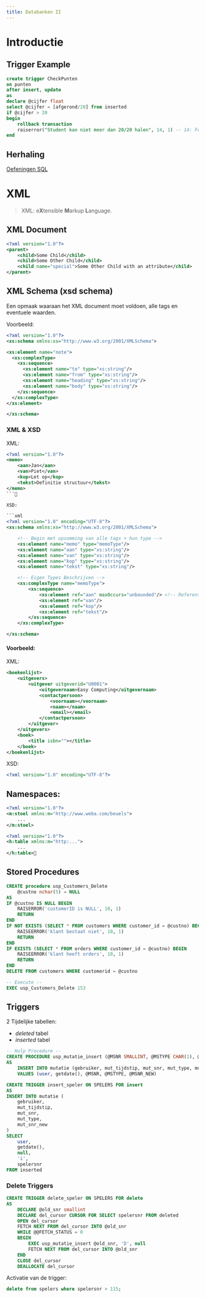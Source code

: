 ```yaml
---
title: Databanken II
---
```


# Introductie

## Trigger Example

```sql
create trigger CheckPunten
on punten
after insert, update
as
declare @cijfer float
select @cijfer = [afgerond/20] from inserted
if @cijfer > 20
begin
    rollback transaction
    raiserror("Student kan niet meer dan 20/20 halen", 14, 1) -- 14: Fout Level
end
```

## Herhaling

[Oefeningen SQL](/2de-jaar/semester-II/Databanken/Oefeningen_SQL.md)

# XML

> XML: e**X**tensible **M**arkup **L**anguage. <!--**-->

## XML Document

```xml
<?xml version="1.0"?>
<parent>
    <child>Some Child</child>
    <child>Some Other Child</child>
    <child name="special">Some Other Child with an attribute</child>
</parent>
```

## XML Schema (xsd schema)

Een opmaak waaraan het XML document moet voldoen, alle tags en eventuele waarden.

Voorbeeld:

```xml
<?xml version="1.0"?>
<xs:schema xmlns:xs="http://www.w3.org/2001/XMLSchema">

<xs:element name="note">
  <xs:complexType>
    <xs:sequence>
      <xs:element name="to" type="xs:string"/>
      <xs:element name="from" type="xs:string"/>
      <xs:element name="heading" type="xs:string"/>
      <xs:element name="body" type="xs:string"/>
    </xs:sequence>
  </xs:complexType>
</xs:element>

</xs:schema>
```

### XML & XSD

XML:

```xml
<?xml version="1.0"?>
<memo>
    <aan>Jan</aan>
    <van>Piet</van>
    <kop>Let op</kop>
    <tekst>Definitie structuur</tekst>
</memo>
```

XSD:

```xml
<?xml version="1.0" encoding="UTF-8"?>
<xs:schema xmlns:xs="http://www.w3.org/2001/XMLSchema">

    <!-- Begin met opsomming van alle tags + hun type -->
    <xs:element name="memo" type="memoType"/>
    <xs:element name="aan" type="xs:string"/>
    <xs:element name="van" type="xs:string"/>
    <xs:element name="kop" type="xs:string"/>
    <xs:element name="tekst" type="xs:string"/>

    <!-- Eigen Types Beschrijven -->
    <xs:complexType name="memoType">
        <xs:sequence>
            <xs:element ref="aan" maxOccurs="unbounded"/> <!-- Referentie naar de opsomming hier boven -->
            <xs:element ref="van"/>
            <xs:element ref="kop"/>
            <xs:element ref="tekst"/>
        </xs:sequence>
    </xs:complexType>

</xs:schema>
```

#### Voorbeeld:

XML:

```xml
<boekenlijst>
    <uitgevers>
        <uitgever uitgeverid="U0001">
            <uitgevernaam>Easy Computing</uitgevernaam>
            <contactpersoon>
                <voornaam></voornaam>
                <naam></naam>
                <email></email>
            </contactpersoon>
        </uitgever>
    </uitgevers>
    <boek>
        <title isbn=""></title>
    </boek>
</boekenlijst>
```

XSD:

```xml
<?xml version="1.0" encoding="UTF-8"?>￼
```

## Namespaces:

```xml
<?xml version="1.0"?>
<m:stoel xmlns:m="http://www.weba.com/beuels">
    ...
</m:stoel>
```

```xml
<?xml version="1.0"?>
<h:table xmlns:m="http:...">
    ...
</h:table>
```

## Stored Procedures

```sql
CREATE procedure usp_Customers_Delete
    @custno nchar(5) = NULL
AS
IF @custno IS NULL BEGIN
    RAISERROR('customerID is NULL', 10, 1)
    RETURN
END
IF NOT EXISTS (SELECT * FROM customers WHERE customer_id = @custno) BEGIN
    RAISEERROR('klant bestaat niet', 10, 1)
    RETURN
END
IF EXISTS (SELECT * FROM orders WHERE customer_id = @custno) BEGIN
    RAISEERROR('klant heeft orders', 10, 1)
    RETURN
END
DELETE FROM customers WHERE customerid = @custno
```

```sql
-- Execute --
EXEC usp_Customers_Delete 153
```

## Triggers

2 Tijdelijke tabellen:

- *deleted* tabel
- *inserted* tabel


```sql
-- Hulp Procedure --
CREATE PROCEDURE usp_mutatie_insert (@MSNR SMALLINT, @MSTYPE CHAR(1), @MSNR_NEW SMALLINT)
AS
    INSERT INTO mutatie (gebruiker, mut_tijdstip, mut_snr, mut_type, mut_snr_new)
    VALUES (user, getdate(), @MSNR, @MSTYPE, @MSNR_NEW)
```

```sql
CREATE TRIGGER insert_speler ON SPELERS FOR insert
AS
INSERT INTO mutatie (
    gebruiker,
    mut_tijdstip,
    mut_snr,
    mut_type,
    mut_snr_new
)
SELECT
    user,
    getdate(),
    null,
    'i',
    spelersnr
FROM inserted
```

### Delete Triggers

```sql
CREATE TRIGGER delete_speler ON SPELERS FOR delete
AS
    DECLARE @old_snr smallint
    DECLARE del_cursor CURSOR FOR SELECT spelersnr FROM deleted
    OPEN del_cursor
    FETCH NEXT FROM del_cursor INTO @old_snr
    WHILE @@FETCH_STATUS = 0
    BEGIN
        EXEC usp_mutatie_insert @old_snr, 'D', null
        FETCH NEXT FROM del_cursor INTO @old_snr
    END
    CLOSE del_cursor
    DEALLOCATE del_cursor

```

Activatie van de trigger:

```sql
delete from spelers where spelersnr > 115;
```
